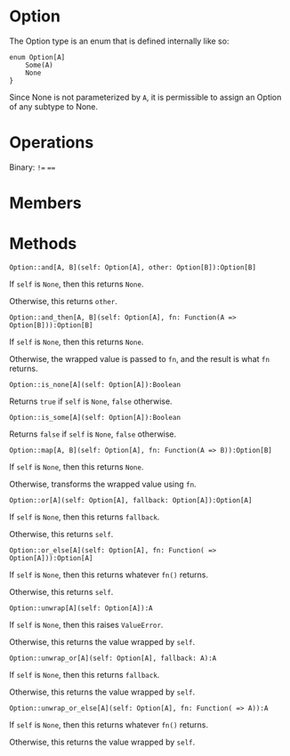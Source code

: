 Option
======

The Option type is an enum that is defined internally like so:

```
enum Option[A]
    Some(A)
    None
}
```

Since None is not parameterized by `A`, it is permissible to assign an Option of any subtype to None.

# Operations

Binary: `!=` `==`

# Members


# Methods

`Option::and[A, B](self: Option[A], other: Option[B]):Option[B]`

If `self` is `None`, then this returns `None`.

Otherwise, this returns `other`.


`Option::and_then[A, B](self: Option[A], fn: Function(A => Option[B])):Option[B]`

If `self` is `None`, then this returns `None`.

Otherwise, the wrapped value is passed to `fn`, and the result is what `fn` returns.


`Option::is_none[A](self: Option[A]):Boolean`

Returns `true` if `self` is `None`, `false` otherwise.


`Option::is_some[A](self: Option[A]):Boolean`

Returns `false` if `self` is `None`, `false` otherwise.


`Option::map[A, B](self: Option[A], fn: Function(A => B)):Option[B]`

If `self` is `None`, then this returns `None`.

Otherwise, transforms the wrapped value using `fn`.


`Option::or[A](self: Option[A], fallback: Option[A]):Option[A]`

If `self` is `None`, then this returns `fallback`.

Otherwise, this returns `self`.


`Option::or_else[A](self: Option[A], fn: Function( => Option[A])):Option[A]`

If `self` is `None`, then this returns whatever `fn()` returns.

Otherwise, this returns `self`.


`Option::unwrap[A](self: Option[A]):A`

If `self` is `None`, then this raises `ValueError`.

Otherwise, this returns the value wrapped by `self`.


`Option::unwrap_or[A](self: Option[A], fallback: A):A`

If `self` is `None`, then this returns `fallback`.

Otherwise, this returns the value wrapped by `self`.


`Option::unwrap_or_else[A](self: Option[A], fn: Function( => A)):A`

If `self` is `None`, then this returns whatever `fn()` returns.

Otherwise, this returns the value wrapped by `self`.
